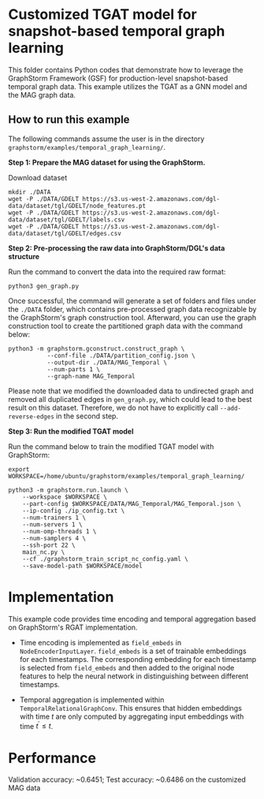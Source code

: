 # Customized TGAT model for snapshot-based temporal graph learning

This folder contains Python codes that demonstrate how to leverage the GraphStorm Framework (GSF) for production-level snapshot-based temporal graph data. This example utilizes the TGAT as a GNN model and the MAG graph data.

## How to run this example

The following commands assume the user is in the directory `graphstorm/examples/temporal_graph_learning/`.

**Step 1: Prepare the MAG dataset for using the GraphStorm.**

Download dataset
```
mkdir ./DATA
wget -P ./DATA/GDELT https://s3.us-west-2.amazonaws.com/dgl-data/dataset/tgl/GDELT/node_features.pt
wget -P ./DATA/GDELT https://s3.us-west-2.amazonaws.com/dgl-data/dataset/tgl/GDELT/labels.csv
wget -P ./DATA/GDELT https://s3.us-west-2.amazonaws.com/dgl-data/dataset/tgl/GDELT/edges.csv
```

**Step 2: Pre-processing the raw data into GraphStorm/DGL's data structure**

Run the command to convert the data into the required raw format:
```
python3 gen_graph.py
```

Once successful, the command will generate a set of folders and files under the `./DATA` folder, which contains pre-processed graph data recognizable by the GraphStorm's graph construction tool.
Afterward, you can use the graph construction tool to create the partitioned graph data with the command below:

```
python3 -m graphstorm.gconstruct.construct_graph \
           --conf-file ./DATA/partition_config.json \
           --output-dir ./DATA/MAG_Temporal \
           --num-parts 1 \
           --graph-name MAG_Temporal
```

Please note that we modified the downloaded data to undirected graph and removed all duplicated edges in `gen_graph.py`, which could lead to the best result on this dataset. Therefore, we do not have to explicitly call `--add-reverse-edges` in the second step.

**Step 3: Run the modified TGAT model**

Run the command below to train the modified TGAT model with GraphStorm:

```
export WORKSPACE=/home/ubuntu/graphstorm/examples/temporal_graph_learning/

python3 -m graphstorm.run.launch \
    --workspace $WORKSPACE \
    --part-config $WORKSPACE/DATA/MAG_Temporal/MAG_Temporal.json \
    --ip-config ./ip_config.txt \
    --num-trainers 1 \
    --num-servers 1 \
    --num-omp-threads 1 \
    --num-samplers 4 \
    --ssh-port 22 \
    main_nc.py \
    --cf ./graphstorm_train_script_nc_config.yaml \
    --save-model-path $WORKSPACE/model
```

# Implementation

This example code provides time encoding and temporal aggregation based on GraphStorm's RGAT implementation.

- Time encoding is implemented as `field_embeds` in `NodeEncoderInputLayer`. `field_embeds` is a set of trainable embeddings for each timestamps. The corresponding embedding for each timestamp is selected from `field_embeds` and then added to the original node features to help the neural network in distinguishing between different timestamps.

- Temporal aggregation is implemented within `TemporalRelationalGraphConv`. This ensures that hidden embeddings with time $t$ are only computed by aggregating input embeddings with time $t^\prime \leq t$.

# Performance

Validation accuracy: ~0.6451; Test accuracy: ~0.6486 on the customized MAG data